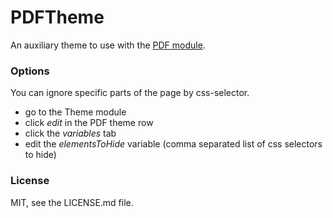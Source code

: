 PDFTheme
========

An auxiliary theme to use with the [PDF module](https://github.com/cmfcmf/PDFModule).

### Options

You can ignore specific parts of the page by css-selector.
- go to the Theme module
- click *edit* in the PDF theme row
- click the *variables* tab
- edit the *elementsToHide* variable (comma separated list of css selectors to hide)

### License

MIT, see the LICENSE.md file.
